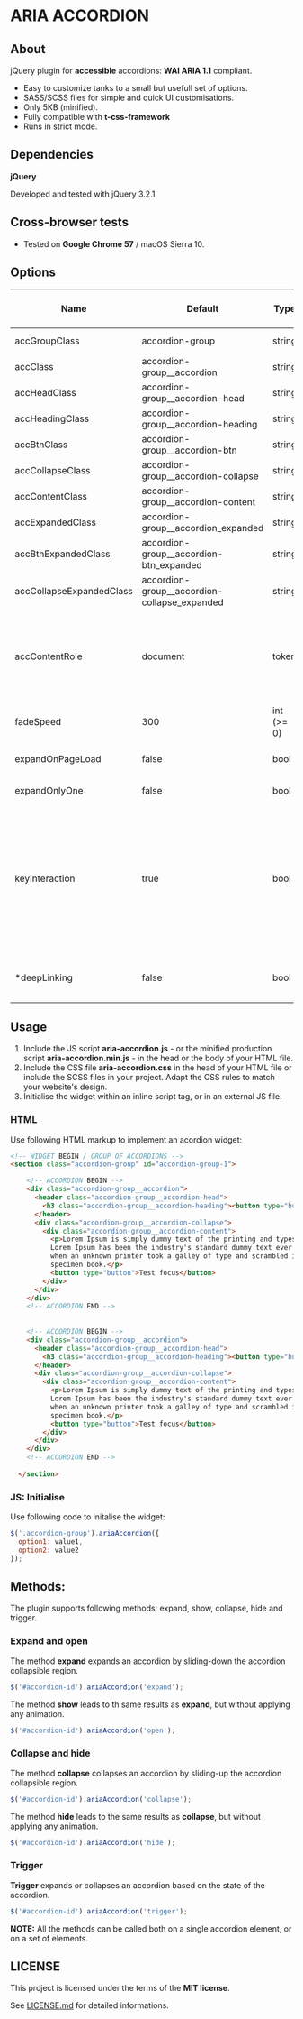 # ARIA ACCORDION

## About

jQuery plugin for **accessible** accordions: **WAI ARIA 1.1** compliant.

* Easy to customize tanks to a small but usefull set of options.
* SASS/SCSS files for simple and quick UI customisations.
* Only 5KB (minified).
* Fully compatible with **t-css-framework**
* Runs in strict mode.

## Dependencies

**jQuery**

Developed and tested with jQuery 3.2.1

## Cross-browser tests

* Tested on **Google Chrome 57** / macOS Sierra 10.

## Options

Name | Default | Type | Description | Required or optional
-----|---------|------|-------------|-----------------------
accGroupClass | accordion-group | string | Class of accordion group elements. | optional
accClass | accordion-group__accordion | string | Class of single accordion elements. | optional
accHeadClass | accordion-group__accordion-head | string | Class of accordion head region. | optional
accHeadingClass | accordion-group__accordion-heading | string | Class of accordion heading elements. | optional
accBtnClass | accordion-group__accordion-btn | string | Class of accordion buttons. | optional
accCollapseClass | accordion-group__accordion-collapse | string | Class of accordion collapse regions. | optional
accContentClass | accordion-group__accordion-content | string | Class of accordion content elements. | optional
accExpandedClass | accordion-group__accordion_expanded | string | Class added to expanded accordions. | optional
accBtnExpandedClass | accordion-group__accordion-btn_expanded | string | Class added to the button of an expanded accordion. | optional
accCollapseExpandedClass | accordion-group__accordion-collapse_expanded | string | Class added to collapse region of an expanded accordion. | optional
accContentRole | document | token | Role of accordion content. Accepted values: document, application. For more information see [https://www.w3.org/TR/wai-aria-1.1/](https://www.w3.org/TR/wai-aria-1.1/). | optional
fadeSpeed | 300 | int (>= 0) | Duration of collapse/expand animations. | optional
expandOnPageLoad | false | bool | Show or hide first accordion of group when page is first loaded. | optional
expandOnlyOne | false | bool | Allow only one accordion to be expanded in a group. | optional
keyInteraction | true | bool | Allow user to move focus with arrow keys and other shortcuts. For more information see [https://www.w3.org/TR/wai-aria-practices-1.1/#accordion](https://www.w3.org/TR/wai-aria-practices-1.1/#accordion). Do not set this option to false, except if you have a good reason to do so. | optional
*deepLinking | false | bool | Enable deep linking and history states. **Important:** This feature is planned for future versions of the plugin | optional

## Usage

1. Include the JS script **aria-accordion.js** - or the minified production script **aria-accordion.min.js** - in the head or the body of your HTML file.
2. Include the CSS file  **aria-accordion.css** in the head of your HTML file or include the SCSS files in your project. Adapt the CSS rules to match your website's design. 
3. Initialise the widget within an inline script tag, or in an external JS file.


### HTML

Use following HTML markup to implement an acordion widget:

```html
<!-- WIDGET BEGIN / GROUP OF ACCORDIONS -->
<section class="accordion-group" id="accordion-group-1">

    <!-- ACCORDION BEGIN -->
    <div class="accordion-group__accordion">
      <header class="accordion-group__accordion-head">
        <h3 class="accordion-group__accordion-heading"><button type="button" class="accordion-group__accordion-btn">Accordion 1 <span>Expand/Close</span></button></h3>
      </header>
      <div class="accordion-group__accordion-collapse">
        <div class="accordion-group__accordion-content">
          <p>Lorem Ipsum is simply dummy text of the printing and typesetting industry. 
          Lorem Ipsum has been the industry's standard dummy text ever since the 1500s,
          when an unknown printer took a galley of type and scrambled it to make a type 
          specimen book.</p>
          <button type="button">Test focus</button>
        </div>
      </div>
    </div>
    <!-- ACCORDION END -->
    
    
    <!-- ACCORDION BEGIN -->
    <div class="accordion-group__accordion">
      <header class="accordion-group__accordion-head">
        <h3 class="accordion-group__accordion-heading"><button type="button" class="accordion-group__accordion-btn">Accordion 1 <span>Expand/Close</span></button></h3>
      </header>
      <div class="accordion-group__accordion-collapse">
        <div class="accordion-group__accordion-content">
          <p>Lorem Ipsum is simply dummy text of the printing and typesetting industry. 
          Lorem Ipsum has been the industry's standard dummy text ever since the 1500s,
          when an unknown printer took a galley of type and scrambled it to make a type 
          specimen book.</p>
          <button type="button">Test focus</button>
        </div>
      </div>
    </div>
    <!-- ACCORDION END -->
    
  </section>
```

### JS: Initialise

Use following code to initalise the widget:

```javascript
$('.accordion-group').ariaAccordion({
  option1: value1,
  option2: value2
});
```

## Methods:

The plugin supports following methods: expand, show, collapse, hide and trigger.

### Expand and open

The method **expand** expands an accordion by sliding-down the accordion collapsible region.

````javascript
$('#accordion-id').ariaAccordion('expand');
````

The method **show** leads to th same results as **expand**, but without applying any animation.

````javascript
$('#accordion-id').ariaAccordion('open');
````

### Collapse and hide

The method **collapse** collapses an accordion by sliding-up the accordion collapsible region.

````javascript
$('#accordion-id').ariaAccordion('collapse');
````

The method **hide** leads to the same results as **collapse**, but without applying any animation.

````javascript
$('#accordion-id').ariaAccordion('hide');
````


### Trigger

**Trigger** expands or collapses an accordion based on the state of the accordion.

````javascript
$('#accordion-id').ariaAccordion('trigger');
````

**NOTE:** All the methods can be called both on a single accordion element, or on a set of elements.


## LICENSE

This project is licensed under the terms of the **MIT license**.

See [LICENSE.md](LICENSE.md) for detailed informations.
